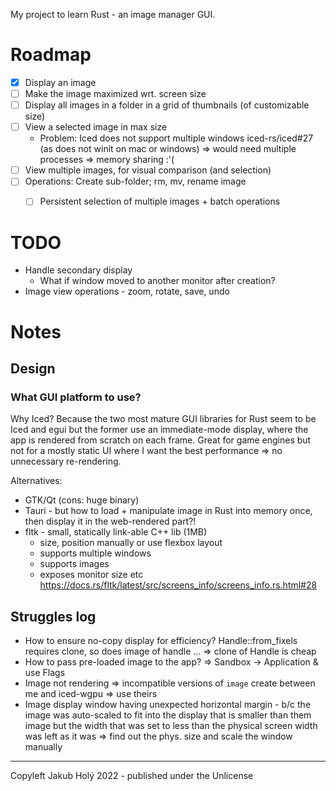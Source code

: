 My project to learn Rust - an image manager GUI.

# Roadmap

- [x] Display an image
- [ ] Make the image maximized wrt. screen size
- [ ] Display all images in a folder in a grid of thumbnails (of customizable size)
- [ ] View a selected image in max size
  * Problem: Iced does not support multiple windows iced-rs/iced#27 (as does not winit on mac or windows) => would need multiple processes => memory sharing :'(
- [ ] View multiple images, for visual comparison (and selection)
- [ ] Operations: Create sub-folder; rm, mv, rename image
  - [ ] Persistent selection of multiple images + batch operations


# TODO

* Handle secondary display
  * What if window moved to another monitor after creation?
* Image view operations - zoom, rotate, save, undo

# Notes

## Design

### What GUI platform to use?

Why Iced? Because the two most mature GUI libraries for Rust seem to be Iced and egui but the former use an immediate-mode display, where the app is rendered from scratch on each frame. Great for game engines but not for a mostly static UI where I want the best performance => no unnecessary re-rendering.

Alternatives: 

* GTK/Qt (cons: huge binary)
* Tauri - but how to load + manipulate image in Rust into memory once, then display it in the web-rendered part?!
* fltk - small, statically link-able C++ lib (1MB)
  * size, position manually or use flexbox layout
  * supports multiple windows
  * supports images
  * exposes monitor size etc https://docs.rs/fltk/latest/src/screens_info/screens_info.rs.html#28

## Struggles log

 * How to ensure no-copy display for efficiency? Handle::from_fixels requires clone, so does image of handle ... => clone of Handle is cheap
 * How to pass pre-loaded image to the app? => Sandbox -> Application & use Flags
 * Image not rendering => incompatible versions of `image` create between me and iced-wgpu => use theirs
 * Image display window having unexpected horizontal margin - b/c the image was auto-scaled to fit into the display that is smaller than them image but the width that was set to less than the physical screen width was left as it was => find out the phys. size and scale the window manually 

 ---

 Copyleft Jakub Holý 2022 - published under the Unlicense
